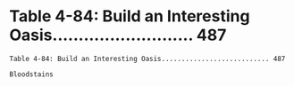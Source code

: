 # Table 4-84: Build an Interesting Oasis........................... 487

```
Table 4-84: Build an Interesting Oasis........................... 487

Bloodstains
```
